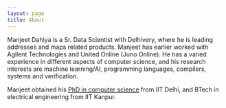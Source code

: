 ```yaml
---
layout: page
title: About
---
```


Manjeet Dahiya is a Sr. Data Scientist with Delhivery, where he is leading
addresses and maps related products.
Manjeet has earlier worked with Agilent Technologies and United Online (Juno Online).
He has a varied experience in different aspects of computer science, and
his research interests are machine learning/AI, programming languages,
compilers, systems and verification.

Manjeet obtained his
[PhD in computer science](http://www.cse.iitd.ernet.in/~dahiya)
from IIT Delhi, and BTech
in electrical engineering from IIT Kanpur.